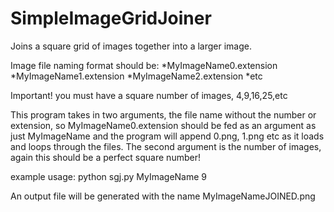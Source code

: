 # SimpleImageGridJoiner
Joins a square grid of images together into a larger image.  

Image file naming format should be:
*MyImageName0.extension
*MyImageName1.extension
*MyImageName2.extension
*etc  

Important! you must have a square number of images, 4,9,16,25,etc  

This program takes in two arguments, the file name without the number or extension, so MyImageName0.extension should be fed as an argument as just MyImageName and the program will append 0.png, 1.png etc as it loads and loops through the files.  The second argument is the number of images, again this should be a perfect square number!

example usage: python sgj.py MyImageName 9

An output file will be generated with the name MyImageNameJOINED.png
